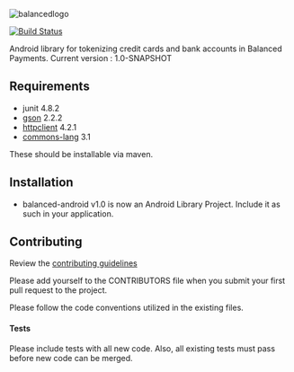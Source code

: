 ![balancedlogo](https://www.balancedpayments.com/images/homepage_logo-01.png)

[![Build Status](https://travis-ci.org/balanced/balanced-android.png)](https://travis-ci.org/balanced/balanced-android)

Android library for tokenizing credit cards and bank accounts in Balanced Payments.
Current version : 1.0-SNAPSHOT

## Requirements

- junit 4.8.2
- [gson](http://code.google.com/p/google-gson/) 2.2.2
- [httpclient](http://hc.apache.org/) 4.2.1
- [commons-lang](http://commons.apache.org/lang/) 3.1

These should be installable via maven.

## Installation

- balanced-android v1.0 is now an Android Library Project. Include it as such in your application.


## Contributing

Review the [contributing guidelines](https://github.com/remear/balanced-android/blob/master/CONTRIBUTING.md)

Please add yourself to the CONTRIBUTORS file when you submit your first pull request to the project.

Please follow the code conventions utilized in the existing files.

#### Tests

Please include tests with all new code. Also, all existing tests must pass before new code can be merged.
